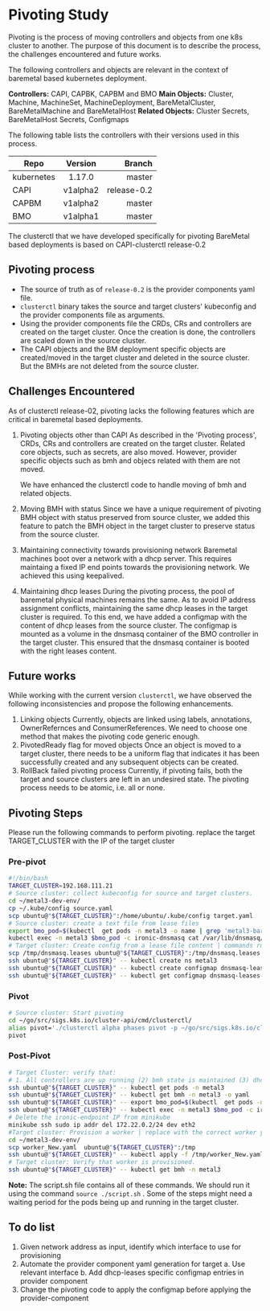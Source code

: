 # Pivoting Study

Pivoting is the process of moving controllers and objects from one k8s cluster to another. The purpose of this document is to describe the process, the challenges encountered and future works.

The following controllers and objects are relevant in the context of baremetal based kubernetes deployment.

**Controllers:** CAPI, CAPBK, CAPBM and BMO
**Main Objects:** Cluster, Machine, MachineSet, MachineDeployment,
BareMetalCluster, BareMetalMachine and BareMetalHost
**Related Objects:** Cluster Secrets, BareMetalHost Secrets, Configmaps

 The following table lists the controllers with their versions used in this process.

| Repo        | Version           | Branch  |
| ------------- |:-------------:| -----:|
| kubernetes      | 1.17.0 | master |
| CAPI      | v1alpha2      |   release-0.2 |
| CAPBM |    v1alpha2      |   master |
| BMO |    v1alpha1      |   master |

The clusterctl that we have developed specifically for pivoting BareMetal based deployments is based on CAPI-clusterctl release-0.2

## Pivoting process

- The source of truth as of `release-0.2` is the provider components yaml file.
- `clusterctl` binary takes the source and target clusters' kubeconfig and the provider components file as arguments.
- Using the provider components file the CRDs, CRs and controllers are created on the target cluster. Once the creation is done, the controllers are scaled down in the source cluster.
- The CAPI objects and the BM deployment specific objects are created/moved in the target cluster and deleted in the source cluster. But the BMHs are not deleted from the source cluster.

## Challenges Encountered

As of clusterctl release-02, pivoting lacks the following features which are critical in baremetal based deployments.

1. Pivoting objects other than CAPI
   As described in the 'Pivoting process', CRDs, CRs and controllers are created on the target cluster. Related core objects, such as secrets, are also moved. However, provider specific objects such as bmh and objecs related with them are not moved.

   We have enhanced the clusterctl code to handle moving of bmh and related objects.

2. Moving BMH with status
   Since we have a unique requirement of pivoting BMH object with status preserved from source cluster, we added this feature to patch the BMH object in the target cluster to preserve status from the source cluster.

3. Maintaining connectivity towards provisioning network
   Baremetal machines boot over a network with a dhcp server. This requires maintaing a fixed IP end points towards the provisioning network. We achieved this using keepalived.

4. Maintaining dhcp leases
   During the pivoting process, the pool of baremetal physical machines remains the same. As to avoid IP address assignment conflicts,  maintaining the same dhcp leases in the target cluster is required.
   To this end, we have added a configmap with the content of dhcp leases from the source cluster. The configmap is mounted as a volume in the dnsmasq container of the BMO controller in the target cluster. This ensured that the dnsmasq container is booted with the right leases content.

## Future works

While working with the current version `clusterctl`, we have observed the following inconsistencies and propose the following enhancements.

1. Linking objects
   Currently, objects are linked using labels, annotations, OwnerRefernces and ConsumerReferences. We need to choose one method that makes the pivoting code generic enough.
2. PivotedReady flag for moved objects
   Once an object is moved to a target cluster, there needs to be a uniform flag that indicates it has been successfully created and any subsequent objects can be created.
3. RollBack failed pivoting process
   Currently, if pivoting fails, both the target and source clusters are left in an undesired state. The pivoting process needs to be atomic, i.e. all or none.

## Pivoting Steps

Please run the following commands to perform pivoting.
replace the target TARGET_CLUSTER with the IP of the target cluster

### Pre-pivot

```bash
#!/bin/bash
TARGET_CLUSTER=192.168.111.21
# Source cluster: collect kubeconfig for source and target clusters.
cd ~/metal3-dev-env/
cp ~/.kube/config source.yaml
scp ubuntu@"${TARGET_CLUSTER}":/home/ubuntu/.kube/config target.yaml
# Source cluster: create a text file from lease files
export bmo_pod=$(kubectl  get pods -n metal3 -o name | grep 'metal3-baremetal-operator' | cut -f2 -d'/')
kubectl exec -n metal3 $bmo_pod -c ironic-dnsmasq cat /var/lib/dnsmasq/dnsmasq.leases > /tmp/dnsmasq.leases
# Target cluster: Create config from a lease file content | commands run on the source cluster remotely.
scp /tmp/dnsmasq.leases ubuntu@"${TARGET_CLUSTER}":/tmp/dnsmasq.leases
ssh ubuntu@"${TARGET_CLUSTER}" -- kubectl create ns metal3
ssh ubuntu@"${TARGET_CLUSTER}" -- kubectl create configmap dnsmasq-leases-configmap --from-file=dnsmasq.leases=/tmp/dnsmasq.leases -n metal3
ssh ubuntu@"${TARGET_CLUSTER}" -- kubectl get configmap dnsmasq-leases-configmap -o yaml -n metal3
```

### Pivot

```bash
# Source cluster: Start pivoting
cd ~/go/src/sigs.k8s.io/cluster-api/cmd/clusterctl/
alias pivot='./clusterctl alpha phases pivot -p ~/go/src/sigs.k8s.io/cluster-api/provider-components-target.yaml  -s ~/metal3-dev-env/source.yaml -t ~/metal3-dev-env/target.yaml -v 5'
pivot
```

### Post-Pivot

```bash
# Target Cluster: verify that:
# 1. All controllers are up running (2) bmh state is maintained (3) dhcp leases are loaded correctly.
ssh ubuntu@"${TARGET_CLUSTER}" -- kubectl get pods -n metal3
ssh ubuntu@"${TARGET_CLUSTER}" -- kubectl get bmh -n metal3 -o yaml
ssh ubuntu@"${TARGET_CLUSTER}" -- export bmo_pod=$(kubectl  get pods -n metal3 -o name | grep 'metal3-baremetal-operator' | cut -f2 -d'/')
ssh ubuntu@"${TARGET_CLUSTER}" -- kubectl exec -n metal3 $bmo_pod -c ironic-dnsmasq cat /var/lib/dnsmasq/dnsmasq.leases
# Delete the ironic-endpoint IP from minikube
minikube ssh sudo ip addr del 172.22.0.2/24 dev eth2
#Target cluster: Provision a worker | replace with the correct worker yaml file.
cd ~/metal3-dev-env/
scp worker_New.yaml  ubuntu@"${TARGET_CLUSTER}":/tmp
ssh ubuntu@"${TARGET_CLUSTER}" -- kubectl apply -f /tmp/worker_New.yaml -n metal3
# Target cluster: Verify that worker is provisioned.
ssh ubuntu@"${TARGET_CLUSTER}" -- kubectl get bmh -n metal3

```

**Note:** The script.sh file contains all of these commands. We should run it using the command `source ./script.sh` . Some of the steps might need a waiting period for the pods being up and running in the target cluster.

## To do list

1. Given network address as input, identify which interface to use for provisioning
2. Automate the provider component yaml generation for target
    a. Use relevant interface
    b. Add dhcp-leases specific configmap entries in provider component
3. Change the pivoting code to apply the configmap before applying the provider-component

